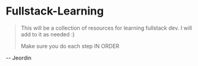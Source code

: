 # Fullstack-Learning

> This will be a collection of resources for learning fullstack dev. 
> I will add to it as needed :)
> 
> Make sure you do each step IN ORDER

-- Jeordin
